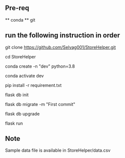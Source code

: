 ## Pre-req
** conda
** git

## run the following instruction in order

git clone https://github.com/Selvag001/StoreHelper.git

cd StoreHelper

conda create -n "dev" python=3.8

conda activate dev

pip install -r requirement.txt

flask db init

flask db migrate -m "First commit"

flask db upgrade

flask run

## Note
Sample data file is available in StoreHelper/data.csv
